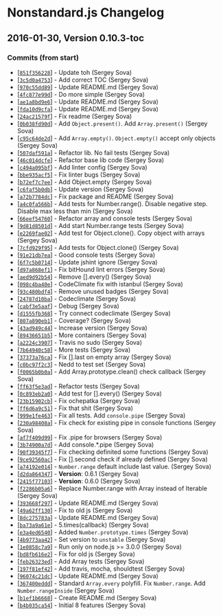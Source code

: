 # Nonstandard.js Changelog

## 2016-01-30, Version 0.10.3-toc

### Commits (from start)
* [[`851f356228`](https://github.com/lestad/nonstandard.js/commit/851f356228)] - Update toh (Sergey Sova) 
* [[`3c5d0a4753`](https://github.com/lestad/nonstandard.js/commit/3c5d0a4753)] - Add correct TOC (Sergey Sova) 
* [[`970c55dd89`](https://github.com/lestad/nonstandard.js/commit/970c55dd89)] - Update README.md (Sergey Sova) 
* [[`4fc877e99d`](https://github.com/lestad/nonstandard.js/commit/4fc877e99d)] - Do more simple (Sergey Sova) 
* [[`ae1a8bd9e6`](https://github.com/lestad/nonstandard.js/commit/ae1a8bd9e6)] - Update README.md (Sergey Sova) 
* [[`fda10d9cfa`](https://github.com/lestad/nonstandard.js/commit/fda10d9cfa)] - Update README.md (Sergey Sova) 
* [[`24ac21579f`](https://github.com/lestad/nonstandard.js/commit/24ac21579f)] - Fix readme (Sergey Sova) 
* [[`0b038fd90d`](https://github.com/lestad/nonstandard.js/commit/0b038fd90d)] - Add `Object.present()`. Add `Array.present()` (Sergey Sova) 
* [[`c95c64de2d`](https://github.com/lestad/nonstandard.js/commit/c95c64de2d)] - Add `Array.empty()`. `Object.empty()` accept only objects (Sergey Sova) 
* [[`507daf591a`](https://github.com/lestad/nonstandard.js/commit/507daf591a)] - Refactor lib. No fail tests (Sergey Sova) 
* [[`46c014dcfe`](https://github.com/lestad/nonstandard.js/commit/46c014dcfe)] - Refactor base lib code (Sergey Sova) 
* [[`c494a095bf`](https://github.com/lestad/nonstandard.js/commit/c494a095bf)] - Add linter config (Sergey Sova) 
* [[`bbe935acf5`](https://github.com/lestad/nonstandard.js/commit/bbe935acf5)] - Fix linter bugs (Sergey Sova) 
* [[`b72ef7c7ee`](https://github.com/lestad/nonstandard.js/commit/b72ef7c7ee)] - Add Object.empty (Sergey Sova) 
* [[`c6faf5b0db`](https://github.com/lestad/nonstandard.js/commit/c6faf5b0db)] - Update version (Sergey Sova) 
* [[`a72b7784dc`](https://github.com/lestad/nonstandard.js/commit/a72b7784dc)] - Fix package and README (Sergey Sova) 
* [[`a4c0fa566b`](https://github.com/lestad/nonstandard.js/commit/a4c0fa566b)] - Add tests for Number.range(). Disable negative step. Disable max less than min (Sergey Sova) 
* [[`66eef54760`](https://github.com/lestad/nonstandard.js/commit/66eef54760)] - Refactor array and console tests (Sergey Sova) 
* [[`9d81d8501d`](https://github.com/lestad/nonstandard.js/commit/9d81d8501d)] - Add start Number.range tests (Sergey Sova) 
* [[`e2269fae02`](https://github.com/lestad/nonstandard.js/commit/e2269fae02)] - Add test for Object.clone(). Copy object with arrays (Sergey Sova) 
* [[`7cfd929f95`](https://github.com/lestad/nonstandard.js/commit/7cfd929f95)] - Add tests for Object.clone() (Sergey Sova) 
* [[`91e21db7ea`](https://github.com/lestad/nonstandard.js/commit/91e21db7ea)] - Good console tests (Sergey Sova) 
* [[`6f7c5b0714`](https://github.com/lestad/nonstandard.js/commit/6f7c5b0714)] - Update jshint ignore (Sergey Sova) 
* [[`d97a868ef1`](https://github.com/lestad/nonstandard.js/commit/d97a868ef1)] - Fix bitHound lint errors (Sergey Sova) 
* [[`aed9d92b54`](https://github.com/lestad/nonstandard.js/commit/aed9d92b54)] - Remove \[\].every() (Sergey Sova) 
* [[`098c4ba40e`](https://github.com/lestad/nonstandard.js/commit/098c4ba40e)] - CodeClimate fix with istanbul (Sergey Sova) 
* [[`93c480bdf4`](https://github.com/lestad/nonstandard.js/commit/93c480bdf4)] - Remove unused badges (Sergey Sova) 
* [[`24787d10ba`](https://github.com/lestad/nonstandard.js/commit/24787d10ba)] - Codeclimate (Sergey Sova) 
* [[`cabf3e5aaf`](https://github.com/lestad/nonstandard.js/commit/cabf3e5aaf)] - Debug (Sergey Sova) 
* [[`d1555fb368`](https://github.com/lestad/nonstandard.js/commit/d1555fb368)] - Try connect codeclimate (Sergey Sova) 
* [[`807a890eb1`](https://github.com/lestad/nonstandard.js/commit/807a890eb1)] - Coverage? (Sergey Sova) 
* [[`43ad949c44`](https://github.com/lestad/nonstandard.js/commit/43ad949c44)] - Increase version (Sergey Sova) 
* [[`89436651b5`](https://github.com/lestad/nonstandard.js/commit/89436651b5)] - More containers (Sergey Sova) 
* [[`a2224c3907`](https://github.com/lestad/nonstandard.js/commit/a2224c3907)] - Travis no sudo (Sergey Sova) 
* [[`7b64940c58`](https://github.com/lestad/nonstandard.js/commit/7b64940c58)] - More tests (Sergey Sova) 
* [[`37373a76ca`](https://github.com/lestad/nonstandard.js/commit/37373a76ca)] - Fix \[\].last on empty array (Sergey Sova) 
* [[`c0bc97f2c3`](https://github.com/lestad/nonstandard.js/commit/c0bc97f2c3)] - Nedd to test set (Sergey Sova) 
* [[`f0065b0b0a`](https://github.com/lestad/nonstandard.js/commit/f0065b0b0a)] - Add Array.prototype.clean() check callback (Sergey Sova) 
* [[`ff63f5e3ad`](https://github.com/lestad/nonstandard.js/commit/ff63f5e3ad)] - Refactor tests (Sergey Sova) 
* [[`0c893eb2a0`](https://github.com/lestad/nonstandard.js/commit/0c893eb2a0)] - Add test for \[\].every() (Sergey Sova) 
* [[`23b15902cb`](https://github.com/lestad/nonstandard.js/commit/23b15902cb)] - Fix ochepatka (Sergey Sova) 
* [[`ff6d6a9c51`](https://github.com/lestad/nonstandard.js/commit/ff6d6a9c51)] - Fix that shit (Sergey Sova) 
* [[`999e1fe463`](https://github.com/lestad/nonstandard.js/commit/999e1fe463)] - Fix all tests. Add `console.pipe` (Sergey Sova) 
* [[`230a98408a`](https://github.com/lestad/nonstandard.js/commit/230a98408a)] - Fix check for existing pipe in console functions (Sergey Sova) 
* [[`af7f409d99`](https://github.com/lestad/nonstandard.js/commit/af7f409d99)] - Fix .pipe for browsers (Sergey Sova) 
* [[`3b74900a7d`](https://github.com/lestad/nonstandard.js/commit/3b74900a7d)] - Add console.*.pipe (Sergey Sova) 
* [[`90f39345f7`](https://github.com/lestad/nonstandard.js/commit/90f39345f7)] - Fix checking definited some functions (Sergey Sova) 
* [[`9ce92560ac`](https://github.com/lestad/nonstandard.js/commit/9ce92560ac)] - Fix \[\].second check if already defined (Sergey Sova) 
* [[`a74192e014`](https://github.com/lestad/nonstandard.js/commit/a74192e014)] - `Number.range` default include last value. (Sergey Sova) 
* [[`d2da864347`](https://github.com/lestad/nonstandard.js/commit/d2da864347)] - **Version**: 0.6.1 (Sergey Sova) 
* [[`2415f77103`](https://github.com/lestad/nonstandard.js/commit/2415f77103)] - **Version**: 0.6.0 (Sergey Sova) 
* [[`f2286b05a6`](https://github.com/lestad/nonstandard.js/commit/f2286b05a6)] - Replace Number.range with Array instead of Iterable (Sergey Sova) 
* [[`393668f297`](https://github.com/lestad/nonstandard.js/commit/393668f297)] - Update README.md (Sergey Sova) 
* [[`49a62ff130`](https://github.com/lestad/nonstandard.js/commit/49a62ff130)] - Fix to old js (Sergey Sova) 
* [[`8dc275783a`](https://github.com/lestad/nonstandard.js/commit/8dc275783a)] - Update README.md (Sergey Sova) 
* [[`ba73a9a61e`](https://github.com/lestad/nonstandard.js/commit/ba73a9a61e)] - 5.times(callback) (Sergey Sova) 
* [[`e3a4ed6540`](https://github.com/lestad/nonstandard.js/commit/e3a4ed6540)] - Added `Number.prototype.times` (Sergey Sova) 
* [[`4b9773aa42`](https://github.com/lestad/nonstandard.js/commit/4b9773aa42)] - Set version to `unstable` (Sergey Sova) 
* [[`1e0858c7a9`](https://github.com/lestad/nonstandard.js/commit/1e0858c7a9)] - Run only on node.js >= 3.0.0 (Sergey Sova) 
* [[`bd8fb616e2`](https://github.com/lestad/nonstandard.js/commit/bd8fb616e2)] - Fix for old js (Sergey Sova) 
* [[`feb26323ed`](https://github.com/lestad/nonstandard.js/commit/feb26323ed)] - Add Array tests (Sergey Sova) 
* [[`197f81ef42`](https://github.com/lestad/nonstandard.js/commit/197f81ef42)] - Add travis, mocha, shouldtest (Sergey Sova) 
* [[`96074c21dc`](https://github.com/lestad/nonstandard.js/commit/96074c21dc)] - Update README.md (Sergey Sova) 
* [[`367400eddd`](https://github.com/lestad/nonstandard.js/commit/367400eddd)] - Standard `Array.every` polyfill. Fix `Number.range`. Add `Number.rangeInside` (Sergey Sova) 
* [[`b1ef1b6668`](https://github.com/lestad/nonstandard.js/commit/b1ef1b6668)] - Create README.md (Sergey Sova) 
* [[`b4b035ca54`](https://github.com/lestad/nonstandard.js/commit/b4b035ca54)] - Initial 8 features (Sergey Sova) 
